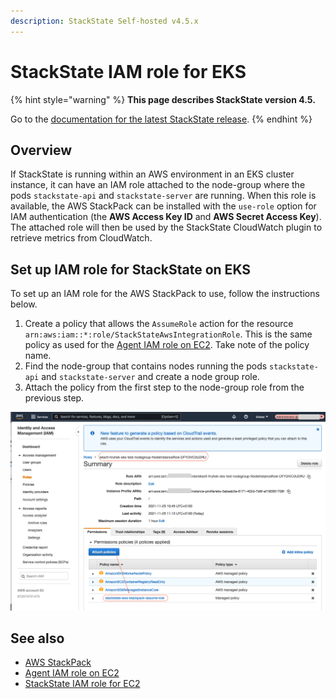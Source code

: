 ```yaml
---
description: StackState Self-hosted v4.5.x
---
```


# StackState IAM role for EKS

{% hint style="warning" %}
**This page describes StackState version 4.5.**

Go to the [documentation for the latest StackState release](https://docs.stackstate.com/stackpacks/integrations/aws/aws-sts-eks).
{% endhint %}

## Overview

If StackState is running within an AWS environment in an EKS cluster instance, it can have an IAM role attached to the node-group where the pods `stackstate-api` and `stackstate-server` are running. When this role is available, the AWS StackPack can be installed with the `use-role` option for IAM authentication (the **AWS Access Key ID** and **AWS Secret Access Key**). The attached role will then be used by the StackState CloudWatch plugin to retrieve metrics from CloudWatch.

## Set up IAM role for StackState on EKS

To set up an IAM role for the AWS StackPack to use, follow the instructions below.

1. Create a policy that allows the `AssumeRole` action for the resource `arn:aws:iam::*:role/StackStateAwsIntegrationRole`. This is the same policy as used for the [Agent IAM role on EC2](aws.md#iam-role-for-agent-on-ec2). Take note of the policy name.
2. Find the node-group that contains nodes running the pods `stackstate-api` and `stackstate-server` and create a node group role.
3. Attach the policy from the first step to the node-group role from the previous step.

![Policy for node group role](/.gitbook/assets/sts_on_eks_aws_stp_03.png)

## See also

* [AWS StackPack](/stackpacks/integrations/aws/aws.md)
* [Agent IAM role on EC2](aws.md#iam-role-for-agent-on-ec2)
* [StackState IAM role for EC2](/stackpacks/integrations/aws/aws-sts-ec2.md)

